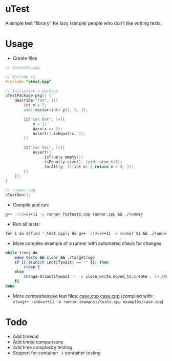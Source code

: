 uTest
=====

A simple test "library" for lazy (simple) people who don't like writing tests.

# Usage
- Create files

```cpp
// footests.cpp

// Include it
#include "utest.hpp"

// Initialize a package
uTestPackage pkg() {
    describe("Foo", []{
        int x = 5;
        std::vector<int> y{1, 2, 3};

        it("can Bar", [=]{
            x = 1;
            Warn(x == 2);
            Assert().isEqual(x, 1);
        })

        it("can Vec", [=]{
            Assert()
                .isTrue(y.empty())
                .isEqual(y.size(), (std::size_t)3))
                .forAll(y, [](int e) { return e < 4; });
        })
    });
}
```

```cpp
// runner.cpp
uTestRun();
```

- Compile and run:
```bash
g++ -std=c++11 -o runner footests.cpp runner.cpp && ./runner
```
- Run all tests:
```bash
for i in $(find *_test.cpp); do g++ -std=c++11 -o runner $i && ./runner; done
```

- More complex example of a runner with automated check for changes
```bash
while true; do
    make tests && clear && ./target/sge
    if [[ $(which inotifywait) == "" ]]; then
        sleep 5
    else
        change=$(inotifywait -r -e close_write,moved_to,create . 2> /dev/null)
    fi
done
```

- More comprehensive test files: [case.cpp](/examples/tests.cpp) [case.cpp](/examples/case.cpp) (compiled with: `clang++ -std=c++11 -o runner examples/tests.cpp examples/case.cpp`)

# Todo
- Add timeout
- Add timed comparisons
- Add time complexity testing
- Support for container -> container testing
